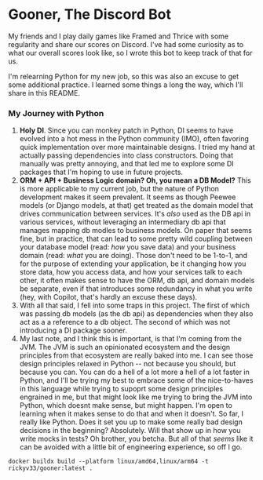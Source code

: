 # Gooner, The Discord Bot
My friends and I play daily games like Framed and Thrice with some regularity and share our scores on Discord. I've had some curiosity as to what our overall scores look like, so I wrote this bot to keep track of that for us. 

I'm relearning Python for my new job, so this was also an excuse to get some additional practice. I learned some things a long the way, which I'll share in this README.


### My Journey with Python

1. **Holy DI**. Since you can monkey patch in Python, DI seems to have evolved into a hot mess in the Python community (IMO), often favoring quick implementation over more maintainable designs. I tried my hand at actually passing dependencies into class constructors. Doing that manually was pretty annoying, and that led me to explore some DI packages that I'm hoping to use in future projects. 
2. **ORM + API + Business Logic domain? Oh, you mean a DB Model?** This is more applicable to my current job, but the nature of Python development makes it seem prevalent. It seems as though Peewee models (or Django models, at that) get treated as the domain model that drives communication between services. It's _also_ used as the DB api in various services, without leveraging an intermediary db api that manages mapping db modles to business models. On paper that seems fine, but in practice, that can lead to some pretty wild coupling between your database model (read: _how_ you save data) and your business domain (read: _what_ you are doing). Those don't need to be 1-to-1, and for the purpose of extending your application, be it changing how you store data, how you access data, and how your services talk to each other, it often makes sense to have the ORM, db api, and domain models be separate, even if that introduces some redundancy in what you write (hey, with Copilot, that's hardly an excuse these days).
3. With all that said, I fell into some traps in this project. The first of which was passing db models (as the db api) as dependencies when they also act as a a reference to a db object. The second of which was not introducing a DI package sooner.
4. My last note, and I think this is important, is that I'm coming from the JVM. The JVM is such an opinionated ecosystem and the design principles from that ecosystem are really baked into me. I can see those design principles relaxed in Python -- not because you should, but because you can. You can do a hell of a lot more a hell of a lot faster in Python, and I'll be trying my best to embrace some of the nice-to-haves in this language while trying to supoprt some design principles engrained in me, but that might look like me trying to bring the JVM into Python, which doesnt make sense, but might happen. I'm open to learning when it makes sense to do that and when it doesn't. So far, I really like Python. Does it set you up to make some really bad design decisions in the beginning? Absolutely. Will that show up in how you write mocks in tests? Oh brother, you betcha. But all of that _seems_ like it can be avoided with a little bit of engineering experience, so off I go. 

`docker buildx build --platform linux/amd64,linux/arm64 -t rickyv33/gooner:latest .`

